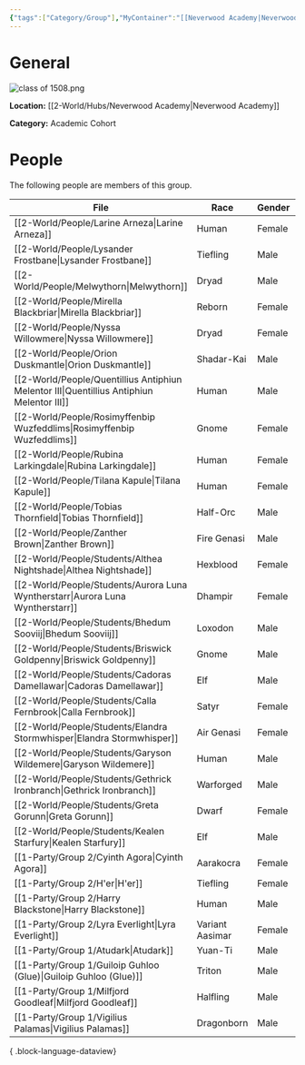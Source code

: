 ```yaml
---
{"tags":["Category/Group"],"MyContainer":"[[Neverwood Academy|Neverwood Academy]]","MyCategory":"Academic Cohort","image":"class of 1508.png","obsidianUIMode":"preview","leader":null,"officers":null,"members":null,"initiates":null,"faction":null,"primary_contact":null,"benefits":[{"standing":1,"reward":"What do they get at level 1?"},{"standing":2,"reward":"What do they get at level 2?"},{"standing":3,"reward":"What do they get at level 3?"}],"dg-publish":true,"dg-path":"World/Groups/Academic Cohorts/Cohort of 1508.md","permalink":"/world/groups/academic-cohorts/cohort-of-1508/","dgPassFrontmatter":true,"updated":"2025-09-28T23:15:22.000+01:00"}
---
```



# General

![class of 1508.png](/img/user/z_Assets/classLogos/class%20of%201508.png)

**Location:** [[2-World/Hubs/Neverwood Academy\|Neverwood Academy]]

**Category:** Academic Cohort 

# People

The following people are members of this group.  


| File                                                                                         | Race            | Gender | College     |
| -------------------------------------------------------------------------------------------- | --------------- | ------ | ----------- |
| [[2-World/People/Larine Arneza\|Larine Arneza]]                                           | Human           | Female | Quandrix    |
| [[2-World/People/Lysander Frostbane\|Lysander Frostbane]]                                 | Tiefling        | Male   | Prismari    |
| [[2-World/People/Melwythorn\|Melwythorn]]                                                 | Dryad           | Male   | Witherbloom |
| [[2-World/People/Mirella Blackbriar\|Mirella Blackbriar]]                                 | Reborn          | Female | Witherbloom |
| [[2-World/People/Nyssa Willowmere\|Nyssa Willowmere]]                                     | Dryad           | Female | Witherbloom |
| [[2-World/People/Orion Duskmantle\|Orion Duskmantle]]                                     | Shadar-Kai      | Male   | Silverquill |
| [[2-World/People/Quentillius Antiphiun Melentor III\|Quentillius Antiphiun Melentor III]] | Human           | Male   | Prismari    |
| [[2-World/People/Rosimyffenbip Wuzfeddlims\|Rosimyffenbip Wuzfeddlims]]                   | Gnome           | Female | Lorehold    |
| [[2-World/People/Rubina Larkingdale\|Rubina Larkingdale]]                                 | Human           | Female | Silverquill |
| [[2-World/People/Tilana Kapule\|Tilana Kapule]]                                           | Human           | Female | Quandrix    |
| [[2-World/People/Tobias Thornfield\|Tobias Thornfield]]                                   | Half-Orc        | Male   | Lorehold    |
| [[2-World/People/Zanther Brown\|Zanther Brown]]                                           | Fire Genasi     | Male   | Prismari    |
| [[2-World/People/Students/Althea Nightshade\|Althea Nightshade]]                          | Hexblood        | Female | Witherbloom |
| [[2-World/People/Students/Aurora Luna Wyntherstarr\|Aurora Luna Wyntherstarr]]            | Dhampir         | Female | Witherbloom |
| [[2-World/People/Students/Bhedum Sooviij\|Bhedum Sooviij]]                                | Loxodon         | Male   | Lorehold    |
| [[2-World/People/Students/Briswick Goldpenny\|Briswick Goldpenny]]                        | Gnome           | Male   | Quandrix    |
| [[2-World/People/Students/Cadoras Damellawar\|Cadoras Damellawar]]                        | Elf             | Male   | Quandrix    |
| [[2-World/People/Students/Calla Fernbrook\|Calla Fernbrook]]                              | Satyr           | Female | Lorehold    |
| [[2-World/People/Students/Elandra Stormwhisper\|Elandra Stormwhisper]]                    | Air Genasi      | Female | Prismari    |
| [[2-World/People/Students/Garyson Wildemere\|Garyson Wildemere]]                          | Human           | Male   | Silverquill |
| [[2-World/People/Students/Gethrick Ironbranch\|Gethrick Ironbranch]]                      | Warforged       | Male   | Quandrix    |
| [[2-World/People/Students/Greta Gorunn\|Greta Gorunn]]                                    | Dwarf           | Female | Lorehold    |
| [[2-World/People/Students/Kealen Starfury\|Kealen Starfury]]                              | Elf             | Male   | Silverquill |
| [[1-Party/Group 2/Cyinth Agora\|Cyinth Agora]]                                            | Aarakocra       | Female | Lorehold    |
| [[1-Party/Group 2/H'er\|H'er]]                                                            | Tiefling        | Female | Prismari    |
| [[1-Party/Group 2/Harry Blackstone\|Harry Blackstone]]                                    | Human           | Male   | Quandrix    |
| [[1-Party/Group 2/Lyra Everlight\|Lyra Everlight]]                                        | Variant Aasimar | Female | Silverquill |
| [[1-Party/Group 1/Atudark\|Atudark]]                                                      | Yuan-Ti         | Male   | Witherbloom |
| [[1-Party/Group 1/Guiloip Guhloo (Glue)\|Guiloip Guhloo (Glue)]]                          | Triton          | Male   | Witherbloom |
| [[1-Party/Group 1/Milfjord Goodleaf\|Milfjord Goodleaf]]                                  | Halfling        | Male   | Witherbloom |
| [[1-Party/Group 1/Vigilius Palamas\|Vigilius Palamas]]                                    | Dragonborn      | Male   | Quandrix    |

{ .block-language-dataview}
